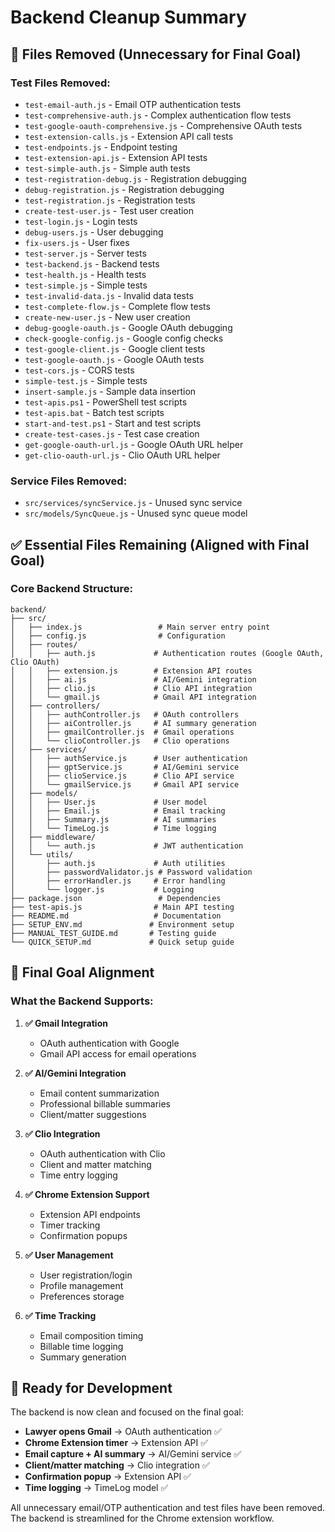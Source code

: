 # Backend Cleanup Summary

## 🧹 **Files Removed (Unnecessary for Final Goal)**

### **Test Files Removed:**
- `test-email-auth.js` - Email OTP authentication tests
- `test-comprehensive-auth.js` - Complex authentication flow tests
- `test-google-oauth-comprehensive.js` - Comprehensive OAuth tests
- `test-extension-calls.js` - Extension API call tests
- `test-endpoints.js` - Endpoint testing
- `test-extension-api.js` - Extension API tests
- `test-simple-auth.js` - Simple auth tests
- `test-registration-debug.js` - Registration debugging
- `debug-registration.js` - Registration debugging
- `test-registration.js` - Registration tests
- `create-test-user.js` - Test user creation
- `test-login.js` - Login tests
- `debug-users.js` - User debugging
- `fix-users.js` - User fixes
- `test-server.js` - Server tests
- `test-backend.js` - Backend tests
- `test-health.js` - Health tests
- `test-simple.js` - Simple tests
- `test-invalid-data.js` - Invalid data tests
- `test-complete-flow.js` - Complete flow tests
- `create-new-user.js` - New user creation
- `debug-google-oauth.js` - Google OAuth debugging
- `check-google-config.js` - Google config checks
- `test-google-client.js` - Google client tests
- `test-google-oauth.js` - Google OAuth tests
- `test-cors.js` - CORS tests
- `simple-test.js` - Simple tests
- `insert-sample.js` - Sample data insertion
- `test-apis.ps1` - PowerShell test scripts
- `test-apis.bat` - Batch test scripts
- `start-and-test.ps1` - Start and test scripts
- `create-test-cases.js` - Test case creation
- `get-google-oauth-url.js` - Google OAuth URL helper
- `get-clio-oauth-url.js` - Clio OAuth URL helper

### **Service Files Removed:**
- `src/services/syncService.js` - Unused sync service
- `src/models/SyncQueue.js` - Unused sync queue model

## ✅ **Essential Files Remaining (Aligned with Final Goal)**

### **Core Backend Structure:**
```
backend/
├── src/
│   ├── index.js                 # Main server entry point
│   ├── config.js                # Configuration
│   ├── routes/
│   │   ├── auth.js             # Authentication routes (Google OAuth, Clio OAuth)
│   │   ├── extension.js        # Extension API routes
│   │   ├── ai.js               # AI/Gemini integration
│   │   ├── clio.js             # Clio API integration
│   │   └── gmail.js            # Gmail API integration
│   ├── controllers/
│   │   ├── authController.js   # OAuth controllers
│   │   ├── aiController.js     # AI summary generation
│   │   ├── gmailController.js  # Gmail operations
│   │   └── clioController.js   # Clio operations
│   ├── services/
│   │   ├── authService.js      # User authentication
│   │   ├── gptService.js       # AI/Gemini service
│   │   ├── clioService.js      # Clio API service
│   │   └── gmailService.js     # Gmail API service
│   ├── models/
│   │   ├── User.js             # User model
│   │   ├── Email.js            # Email tracking
│   │   ├── Summary.js          # AI summaries
│   │   └── TimeLog.js          # Time logging
│   ├── middleware/
│   │   └── auth.js             # JWT authentication
│   └── utils/
│       ├── auth.js             # Auth utilities
│       ├── passwordValidator.js # Password validation
│       ├── errorHandler.js     # Error handling
│       └── logger.js           # Logging
├── package.json                 # Dependencies
├── test-apis.js                # Main API testing
├── README.md                   # Documentation
├── SETUP_ENV.md               # Environment setup
├── MANUAL_TEST_GUIDE.md       # Testing guide
└── QUICK_SETUP.md             # Quick setup guide
```

## 🎯 **Final Goal Alignment**

### **What the Backend Supports:**

1. **✅ Gmail Integration**
   - OAuth authentication with Google
   - Gmail API access for email operations

2. **✅ AI/Gemini Integration**
   - Email content summarization
   - Professional billable summaries
   - Client/matter suggestions

3. **✅ Clio Integration**
   - OAuth authentication with Clio
   - Client and matter matching
   - Time entry logging

4. **✅ Chrome Extension Support**
   - Extension API endpoints
   - Timer tracking
   - Confirmation popups

5. **✅ User Management**
   - User registration/login
   - Profile management
   - Preferences storage

6. **✅ Time Tracking**
   - Email composition timing
   - Billable time logging
   - Summary generation

## 🚀 **Ready for Development**

The backend is now clean and focused on the final goal:
- **Lawyer opens Gmail** → OAuth authentication ✅
- **Chrome Extension timer** → Extension API ✅
- **Email capture + AI summary** → AI/Gemini service ✅
- **Client/matter matching** → Clio integration ✅
- **Confirmation popup** → Extension API ✅
- **Time logging** → TimeLog model ✅

All unnecessary email/OTP authentication and test files have been removed. The backend is streamlined for the Chrome extension workflow. 